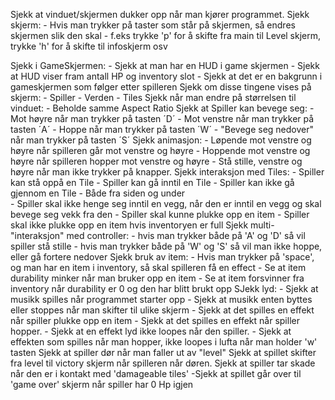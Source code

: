 Sjekk at vinduet/skjermen dukker opp når man kjører programmet.
Sjekk skjerm:
    - Hvis man trykker på taster som står på skjermen, så endres skjermen slik den skal
        - f.eks trykke 'p' for å skifte fra main til Level skjerm, trykke 'h' for å skifte til infoskjerm osv

Sjekk i GameSkjermen:
    - Sjekk at man har en HUD i game skjermen
        - Sjekk at HUD viser fram antall HP og inventory slot
    - Sjekk at det er en bakgrunn i gameskjermen som følger etter spilleren
Sjekk om disse tingene vises på skjerm:
    - Spiller
    - Verden
        - Tiles
Sjekk når man endre på størrelsen til vinduet:
    - Beholde samme Aspect Ratio
Sjekk at Spiller kan bevege seg:
    - Mot høyre når man trykker på tasten ´D´
    - Mot venstre når man trykker på tasten ´A´
    - Hoppe når man trykker på tasten ´W´
    - "Bevege seg nedover" når man trykker på tasten ´S´
Sjekk animasjon:
    - Løpende mot venstre og høyre når spilleren går mot venstre og høyre
    - Hoppende mot venstre og høyre når spilleren hopper mot venstre og høyre
    - Stå stille, venstre og høyre når man ikke trykker på knapper.
Sjekk interaksjon med Tiles:
    - Spiller kan stå oppå en Tile
    - Spiller kan gå inntil en Tile
    - Spiller kan ikke gå gjennom en Tile
        - Både fra siden og under   
    - Spiller skal ikke henge seg inntil en vegg, når den er inntil en vegg og skal bevege seg vekk fra den
    - Spiller skal kunne plukke opp en item
    - Spiller skal ikke plukke opp en item hvis inventoryen er full
Sjekk multi-"interaksjon" med controller:
    - hvis man trykker både på 'A' og 'D' så vil spiller stå stille
    - hvis man trykker både på 'W' og 'S' så vil man ikke hoppe, eller gå fortere nedover
Sjekk bruk av item:
    - Hvis man trykker på 'space', og man har en item i inventory, så skal spilleren få en effect
    - Se at item durability minker når man bruker opp en item
    - Se at item forsvinner fra inventory når durability er 0 og den har blitt brukt opp
SJekk lyd:
    - Sjekk at musikk spilles når programmet starter opp
    - Sjekk at musikk enten byttes eller stoppes når man skifter til ulike skjerm
    - Sjekk at det spilles en effekt når spiller plukke opp en item
    - Sjekk at det spilles en effekt når spiller hopper.
    - Sjekk at en effekt lyd ikke loopes når den spiller.
    - Sjekk at effekten som spilles når man hopper, ikke loopes i lufta når man holder 'w' tasten
Sjekk at spiller dør når man faller ut av "level"
Sjekk at spillet skifter fra level til victory skjerm når spilleren når døren.
Sjekk at spiller tar skade når den er i kontakt med 'damageable tiles'
    -Sjekk at spillet går over til 'game over' skjerm når spiller har 0 Hp igjen